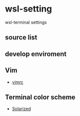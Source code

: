 # wsl-setting
wsl-terminal settings

## source list

## develop enviroment

## Vim
* [vimrc](https://github.com/pkuliubin/vimrc)

## Terminal color scheme
* [Solarized](http://www.cnblogs.com/RandyXu/p/3279090.html)
